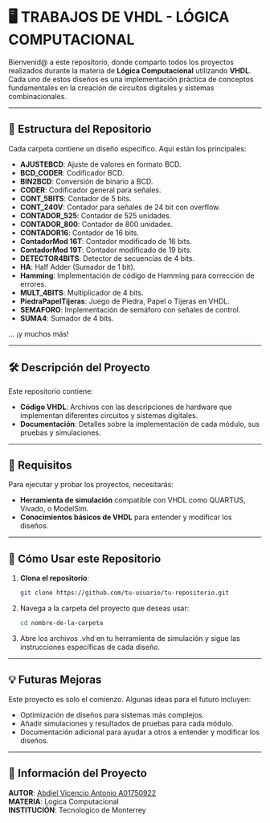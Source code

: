 # 🖥️ **TRABAJOS DE VHDL - LÓGICA COMPUTACIONAL**

Bienvenid@ a este repositorio, donde comparto todos los proyectos realizados durante la materia de **Lógica Computacional** utilizando **VHDL**. Cada uno de estos diseños es una implementación práctica de conceptos fundamentales en la creación de circuitos digitales y sistemas combinacionales.

---

## 📂 **Estructura del Repositorio**

Cada carpeta contiene un diseño específico. Aquí están los principales:

- **AJUSTEBCD**: Ajuste de valores en formato BCD.
- **BCD_CODER**: Codificador BCD.
- **BIN2BCD**: Conversión de binario a BCD.
- **CODER**: Codificador general para señales.
- **CONT_5BITS**: Contador de 5 bits.
- **CONT_240V**: Contador para señales de 24 bit con overflow.
- **CONTADOR_525**: Contador de 525 unidades.
- **CONTADOR_800**: Contador de 800 unidades.
- **CONTADOR16**: Contador de 16 bits.
- **ContadorMod 16T**: Contador modificado de 16 bits.
- **ContadorMod 19T**: Contador modificado de 19 bits.
- **DETECTOR4BITS**: Detector de secuencias de 4 bits.
- **HA**: Half Adder (Sumador de 1 bit).
- **Hamming**: Implementación de código de Hamming para corrección de errores.
- **MULT_4BITS**: Multiplicador de 4 bits.
- **PiedraPapelTijeras**: Juego de Piedra, Papel o Tijeras en VHDL.
- **SEMAFORO**: Implementación de semáforo con señales de control.
- **SUMA4**: Sumador de 4 bits.

... ¡y muchos más!

---

## 🛠️ **Descripción del Proyecto**

Este repositorio contiene:

- **Código VHDL**: Archivos con las descripciones de hardware que implementan diferentes circuitos y sistemas digitales.
- **Documentación**: Detalles sobre la implementación de cada módulo, sus pruebas y simulaciones.

---

## 📝 **Requisitos**

Para ejecutar y probar los proyectos, necesitarás:

- **Herramienta de simulación** compatible con VHDL como QUARTUS, Vivado, o ModelSim.
- **Conocimientos básicos de VHDL** para entender y modificar los diseños.

---

## 🚀 **Cómo Usar este Repositorio**

1. **Clona el repositorio**:
   ```bash
   git clone https://github.com/tu-usuario/tu-repositorio.git
2. Navega a la carpeta del proyecto que deseas usar: 
   ```bash
   cd nombre-de-la-carpeta
3. Abre los archivos .vhd en tu herramienta de simulación y sigue las instrucciones específicas de cada diseño.

---

## 💡 **Futuras Mejoras**
Este proyecto es solo el comienzo. Algunas ideas para el futuro incluyen:
* Optimización de diseños para sistemas más complejos.
* Añadir simulaciones y resultados de pruebas para cada módulo.
* Documentación adicional para ayudar a otros a entender y modificar los diseños.

---

## 📜 Información del Proyecto 

**AUTOR**: [Abdiel Vicencio Antonio A01750922](https://github.com/Pezcadoo31)    
**MATERIA**: Logica Computacional     
**INSTITUCIÓN**: Tecnologico de Monterrey 